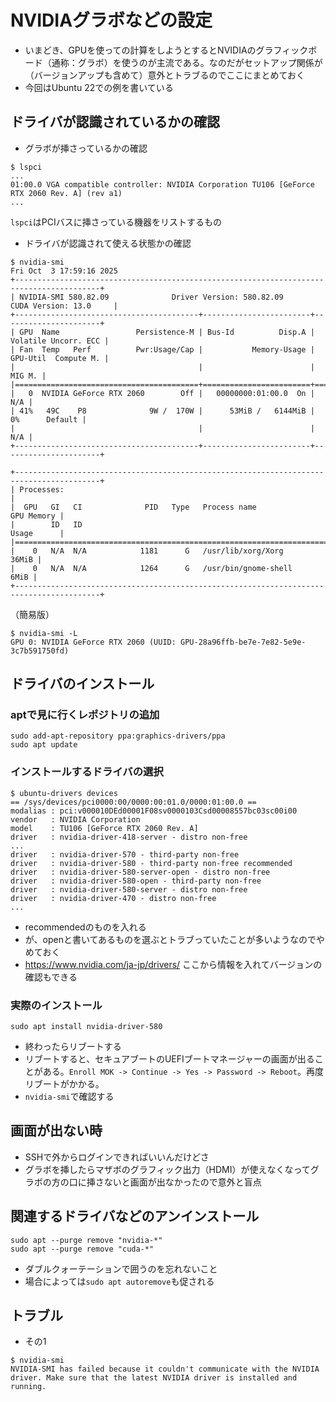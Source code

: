 # NVIDIAグラボなどの設定
- いまどき、GPUを使っての計算をしようとするとNVIDIAのグラフィックボード（通称：グラボ）を使うのが主流である。なのだがセットアップ関係が（バージョンアップも含めて）意外とトラブるのでここにまとめておく
- 今回はUbuntu 22での例を書いている

## ドライバが認識されているかの確認
- グラボが挿さっているかの確認
```
$ lspci
...
01:00.0 VGA compatible controller: NVIDIA Corporation TU106 [GeForce RTX 2060 Rev. A] (rev a1)
...
```
`lspci`はPCIバスに挿さっている機器をリストするもの

- ドライバが認識されて使える状態かの確認
```
$ nvidia-smi 
Fri Oct  3 17:59:16 2025       
+-----------------------------------------------------------------------------------------+
| NVIDIA-SMI 580.82.09              Driver Version: 580.82.09      CUDA Version: 13.0     |
+-----------------------------------------+------------------------+----------------------+
| GPU  Name                 Persistence-M | Bus-Id          Disp.A | Volatile Uncorr. ECC |
| Fan  Temp   Perf          Pwr:Usage/Cap |           Memory-Usage | GPU-Util  Compute M. |
|                                         |                        |               MIG M. |
|=========================================+========================+======================|
|   0  NVIDIA GeForce RTX 2060        Off |   00000000:01:00.0  On |                  N/A |
| 41%   49C    P8              9W /  170W |      53MiB /   6144MiB |      0%      Default |
|                                         |                        |                  N/A |
+-----------------------------------------+------------------------+----------------------+

+-----------------------------------------------------------------------------------------+
| Processes:                                                                              |
|  GPU   GI   CI              PID   Type   Process name                        GPU Memory |
|        ID   ID                                                               Usage      |
|=========================================================================================|
|    0   N/A  N/A            1181      G   /usr/lib/xorg/Xorg                       36MiB |
|    0   N/A  N/A            1264      G   /usr/bin/gnome-shell                      6MiB |
+-----------------------------------------------------------------------------------------+
```
（簡易版）
```
$ nvidia-smi -L
GPU 0: NVIDIA GeForce RTX 2060 (UUID: GPU-28a96ffb-be7e-7e82-5e9e-3c7b591750fd)
```


## ドライバのインストール
### aptで見に行くレポジトリの追加
```
sudo add-apt-repository ppa:graphics-drivers/ppa
sudo apt update
```
### インストールするドライバの選択
```
$ ubuntu-drivers devices
== /sys/devices/pci0000:00/0000:00:01.0/0000:01:00.0 ==
modalias : pci:v000010DEd00001F08sv0000103Csd00008557bc03sc00i00
vendor   : NVIDIA Corporation
model    : TU106 [GeForce RTX 2060 Rev. A]
driver   : nvidia-driver-418-server - distro non-free
...
driver   : nvidia-driver-570 - third-party non-free
driver   : nvidia-driver-580 - third-party non-free recommended
driver   : nvidia-driver-580-server-open - distro non-free
driver   : nvidia-driver-580-open - third-party non-free
driver   : nvidia-driver-580-server - distro non-free
driver   : nvidia-driver-470 - distro non-free
...
```
- recommendedのものを入れる
- が、openと書いてあるものを選ぶとトラブっていたことが多いようなのでやめておく
- https://www.nvidia.com/ja-jp/drivers/ ここから情報を入れてバージョンの確認もできる
### 実際のインストール
```
sudo apt install nvidia-driver-580
```
- 終わったらリブートする
- リブートすると、セキュアブートのUEFIブートマネージャーの画面が出ることがある。`Enroll MOK -> Continue -> Yes -> Password -> Reboot`。再度リブートがかかる。
- `nvidia-smi`で確認する

## 画面が出ない時
- SSHで外からログインできればいいんだけどさ
- グラボを挿したらマザボのグラフィック出力（HDMI）が使えなくなってグラボの方の口に挿さないと画面が出なかったので意外と盲点

## 関連するドライバなどのアンインストール
```
sudo apt --purge remove "nvidia-*"
sudo apt --purge remove "cuda-*"
```
- ダブルクォーテーションで囲うのを忘れないこと
- 場合によっては`sudo apt autoremove`も促される

## トラブル
- その1
```
$ nvidia-smi 
NVIDIA-SMI has failed because it couldn't communicate with the NVIDIA driver. Make sure that the latest NVIDIA driver is installed and running.
```
